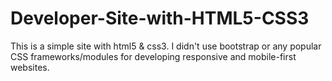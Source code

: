 # Developer-Site-with-HTML5-CSS3
This is a simple site with html5 & css3. I didn't use bootstrap or any popular CSS frameworks/modules for developing responsive and mobile-first websites.
